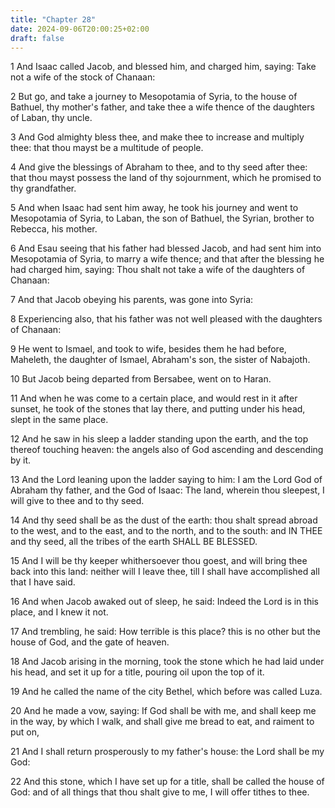 ```yaml
---
title: "Chapter 28"
date: 2024-09-06T20:00:25+02:00
draft: false
---
```



1 And Isaac called Jacob, and blessed him, and charged him, saying: Take not a wife of the stock of Chanaan:

2 But go, and take a journey to Mesopotamia of Syria, to the house of Bathuel, thy mother's father, and take thee a wife thence of the daughters of Laban, thy uncle.

3 And God almighty bless thee, and make thee to increase and multiply thee: that thou mayst be a multitude of people.

4 And give the blessings of Abraham to thee, and to thy seed after thee: that thou mayst possess the land of thy sojournment, which he promised to thy grandfather.

5 And when Isaac had sent him away, he took his journey and went to Mesopotamia of Syria, to Laban, the son of Bathuel, the Syrian, brother to Rebecca, his mother.

6 And Esau seeing that his father had blessed Jacob, and had sent him into Mesopotamia of Syria, to marry a wife thence; and that after the blessing he had charged him, saying: Thou shalt not take a wife of the daughters of Chanaan:

7 And that Jacob obeying his parents, was gone into Syria:

8 Experiencing also, that his father was not well pleased with the daughters of Chanaan:

9 He went to Ismael, and took to wife, besides them he had before, Maheleth, the daughter of Ismael, Abraham's son, the sister of Nabajoth.

10 But Jacob being departed from Bersabee, went on to Haran.

11 And when he was come to a certain place, and would rest in it after sunset, he took of the stones that lay there, and putting under his head, slept in the same place.

12 And he saw in his sleep a ladder standing upon the earth, and the top thereof touching heaven: the angels also of God ascending and descending by it.

13 And the Lord leaning upon the ladder saying to him: I am the Lord God of Abraham thy father, and the God of Isaac: The land, wherein thou sleepest, I will give to thee and to thy seed.

14 And thy seed shall be as the dust of the earth: thou shalt spread abroad to the west, and to the east, and to the north, and to the south: and IN THEE and thy seed, all the tribes of the earth SHALL BE BLESSED.

15 And I will be thy keeper whithersoever thou goest, and will bring thee back into this land: neither will I leave thee, till I shall have accomplished all that I have said.

16 And when Jacob awaked out of sleep, he said: Indeed the Lord is in this place, and I knew it not.

17 And trembling, he said: How terrible is this place? this is no other but the house of God, and the gate of heaven.

18 And Jacob arising in the morning, took the stone which he had laid under his head, and set it up for a title, pouring oil upon the top of it.

19 And he called the name of the city Bethel, which before was called Luza.

20 And he made a vow, saying: If God shall be with me, and shall keep me in the way, by which I walk, and shall give me bread to eat, and raiment to put on,

21 And I shall return prosperously to my father's house: the Lord shall be my God:

22 And this stone, which I have set up for a title, shall be called the house of God: and of all things that thou shalt give to me, I will offer tithes to thee.

